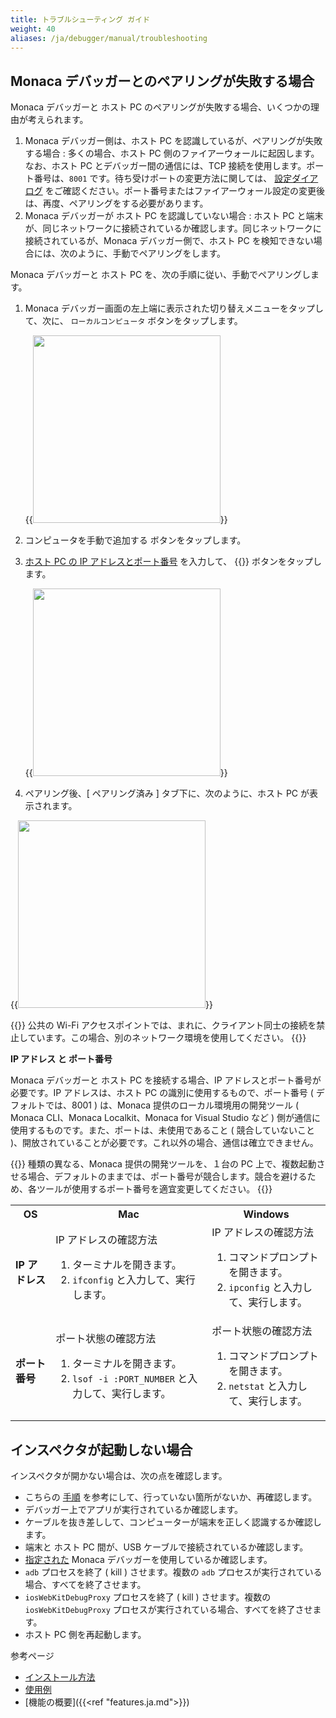 ```yaml
---
title: トラブルシューティング ガイド
weight: 40
aliases: /ja/debugger/manual/troubleshooting
---
```


Monaca デバッガーとのペアリングが失敗する場合
---------------------------------------------

Monaca デバッガーと ホスト PC
のペアリングが失敗する場合、いくつかの理由が考えられます。

1.  Monaca デバッガー側は、ホスト PC
    を認識しているが、ペアリングが失敗する場合 : 多くの場合、ホスト PC
    側のファイアーウォールに起因します。なお、ホスト PC
    とデバッガー間の通信には、TCP
    接続を使用します。ポート番号は、`8001`
    です。待ち受けポートの変更方法に関しては、
    [設定ダイアログ](/ja/products_guide/monaca_localkit/overview/#localkit-preference)
    をご確認ください。ポート番号またはファイアーウォール設定の変更後は、再度、ペアリングをする必要があります。
2.  Monaca デバッガーが ホスト PC を認識していない場合 : ホスト PC
    と端末が、同じネットワークに接続されているか確認します。同じネットワークに接続されているが、Monaca
    デバッガー側で、ホスト PC
    を検知できない場合には、次のように、手動でペアリングをします。

Monaca デバッガーと ホスト PC
を、次の手順に従い、手動でペアリングします。

1.  Monaca
    デバッガー画面の左上端に表示された切り替えメニューをタップして、次に、
    `ローカルコンピュータ` ボタンをタップします。

    {{<img src="/images/debugger/manual/troubleshooting/1.png" width="300">}}  

2.  コンピュータを手動で追加する ボタンをタップします。
3.  [ホスト PC の IP アドレスとポート番号](#ip-port) を入力して、
    {{<guilabel name="ペアリング">}} ボタンをタップします。

    {{<img src="/images/debugger/manual/troubleshooting/2.png" width="300">}} 

4.  ペアリング後、[ ペアリング済み ] タブ下に、次のように、ホスト PC
    が表示されます。

{{<img src="/images/debugger/manual/troubleshooting/3.png" width="300">}}  

{{<note>}}
公共の Wi-Fi
アクセスポイントでは、まれに、クライアント同士の接続を禁止しています。この場合、別のネットワーク環境を使用してください。
{{</note>}}

<a name="ip-port"><b>IP アドレス と ポート番号</b></a>

Monaca デバッガーと ホスト PC を接続する場合、IP
アドレスとポート番号が必要です。IP アドレスは、ホスト PC
の識別に使用するもので、ポート番号 ( デフォルトでは、8001 ) は、Monaca
提供のローカル環境用の開発ツール ( Monaca CLI、Monaca Localkit、Monaca
for Visual Studio など )
側が通信に使用するものです。また、ポートは、未使用であること (
競合していないこと
)、開放されていることが必要です。これ以外の場合、通信は確立できません。

{{<note>}}
種類の異なる、Monaca 提供の開発ツールを、１台の PC
上で、複数起動させる場合、デフォルトのままでは、ポート番号が競合します。競合を避けるため、各ツールが使用するポート番号を適宜変更してください。
{{</note>}}

<table>
    <tr>
        <th>OS</th>
        <th>Mac</th>
        <th>Windows</th>
    </tr>
    <tr>
        <td><b>IP アドレス</b></td>
        <td>IP アドレスの確認方法
            <ol>
                <li>ターミナルを開きます。</li>
                <li><code>ifconfig</code> と入力して、実行します。</li>
            </ol>
        </td>
        <td>IP アドレスの確認方法
            <ol>
                <li>コマンドプロンプトを開きます。</li>
                <li><code>ipconfig</code> と入力して、実行します。</li>
            </ol>
        </td>
    </tr>
    <tr>
        <td><b>ポート番号</b></td>
        <td>ポート状態の確認方法
            <ol>
                <li>ターミナルを開きます。</li>
                <li><code>lsof -i :PORT_NUMBER</code> と入力して、実行します。</li>
            </ol>
        </td>
        <td>ポート状態の確認方法
            <ol>
                <li>コマンドプロンプトを開きます。</li>
                <li><code>netstat</code> と入力して、実行します。</li>
            </ol>
        </td>
    </tr>
</table>

インスペクタが起動しない場合
----------------------------

インスペクタが開かない場合は、次の点を確認します。

-   こちらの [手順](../debug/#debugger-with-local-tools)
    を参考にして、行っていない箇所がないか、再確認します。
-   デバッガー上でアプリが実行されているか確認します。
-   ケーブルを抜き差しして、コンピューターが端末を正しく認識するか確認します。
-   端末と ホスト PC 間が、USB ケーブルで接続されているか確認します。
-   [指定された](ja/products_guide/monaca_localkit/pairing_debugging/#localkit-debug-app) Monaca
    デバッガーを使用しているか確認します。
-   `adb` プロセスを終了 ( kill ) させます。複数の `adb`
    プロセスが実行されている場合、すべてを終了させます。
-   `iosWebKitDebugProxy` プロセスを終了 ( kill ) させます。複数の
    `iosWebKitDebugProxy`
    プロセスが実行されている場合、すべてを終了させます。
-   ホスト PC 側を再起動します。

参考ページ

- [インストール方法](../installation)
- [使用例](../debug)
- [機能の概要]({{<ref "features.ja.md">}})

